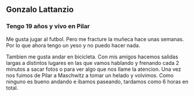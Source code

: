 ## Gonzalo Lattanzio
### Tengo 19 años y vivo en Pilar
Me gusta jugar al futbol. Pero me fracture la muñeca hace unas semanas. Por lo que ahora tengo un yeso y no puedo hacer nada.

Tambien me gusta andar en bicicleta. Con mis amigos hacemos salidas largas a distintos lugares en las que vamos hablando y frenando cada 2 minutos a sacar fotos o para ver algo que nos llame la atencion. Una vez nos fuimos de Pilar a Maschwitz a tomar un helado y volvimos. Como ninguno es bueno andando e ibamos paseando, tardamos como 6 horas en total.


